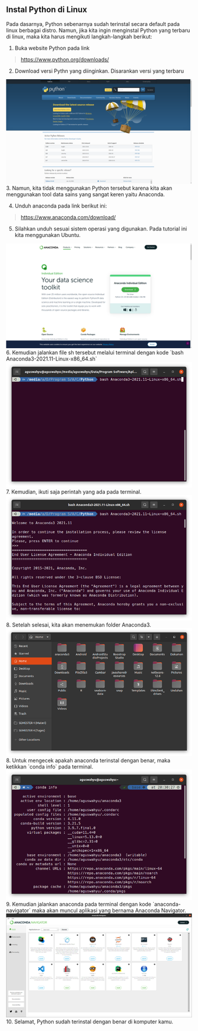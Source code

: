 ## Instal Python di Linux

Pada dasarnya, Python sebenarnya sudah terinstal secara default pada linux berbagai distro. Namun, jika kita ingin menginstal Python yang terbaru di linux, maka kita harus mengikuti langkah-langkah berikut:

1. Buka website Python pada link
  > https://www.python.org/downloads/
2. Download versi Pythn yang diinginkan. Disarankan versi yang terbaru
  <img src="./img/1.png"/>
3. Namun, kita tidak menggunakan Python tersebut karena kita akan menggunakan tool data sains yang sangat keren yaitu Anaconda.

4. Unduh anaconda pada link berikut ini:
  > https://www.anaconda.com/download/
5. Silahkan unduh sesuai sistem operasi yang digunakan. Pada tutorial ini kita menggunakan Ubuntu.
  <img src="./img/2.png"/>
6. Kemudian jalankan file sh tersebut melalui terminal dengan kode `bash Anaconda3-2021.11-Linux-x86_64.sh`
  <img src="./img/3.png"/>
7. Kemudian, ikuti saja perintah yang ada pada terminal.
  <img src="./img/4.png"/>
8. Setelah selesai, kita akan menemukan folder Anaconda3.
  <img src="./img/5.png"/>
8. Untuk mengecek apakah anaconda terinstal dengan benar, maka ketikkan `conda info` pada terminal.
  <img src="./img/6.png"/>
9. Kemudian jalankan anaconda pada terminal dengan kode `anaconda-navigator` maka akan muncul aplikasi yang bernama Anaconda Navigator.
  <img src="./img/7.png"/> 
10. Selamat, Python sudah terinstal dengan benar di komputer kamu.